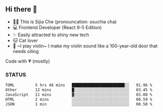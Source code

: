 ## Hi there 👋

- 🙋‍♀️ This is Sijia Che (pronouncation: ssuchia cha)
- 💻 Frontend Developer (React 9-5 Edition)
- ✨ Easily attracted to shiny new tech
- 🐱 Cat lover
- 🌟 ~I play violin~ I make my violin sound like a 100-year-old door that needs oiling

Code with 💗 (mostly)

### STATUS
<!--START_SECTION:waka-->

```txt
TOML         5 hrs 46 mins   ███████████████████████░░   91.96 %
Other        12 mins         █░░░░░░░░░░░░░░░░░░░░░░░░   03.45 %
JavaScript   11 mins         ▓░░░░░░░░░░░░░░░░░░░░░░░░   03.00 %
HTML         2 mins          ░░░░░░░░░░░░░░░░░░░░░░░░░   00.59 %
JSON         1 min           ░░░░░░░░░░░░░░░░░░░░░░░░░   00.50 %
```

<!--END_SECTION:waka-->
